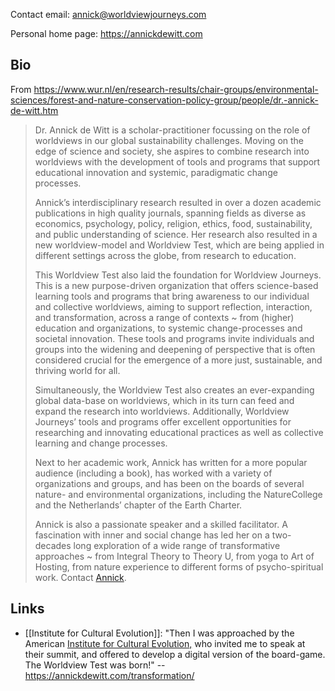 Contact email: annick@worldviewjourneys.com

Personal home page: https://annickdewitt.com


## Bio

From https://www.wur.nl/en/research-results/chair-groups/environmental-sciences/forest-and-nature-conservation-policy-group/people/dr.-annick-de-witt.htm

> Dr. Annick de Witt is a scholar-practitioner focussing on the role of worldviews in our global sustainability challenges. Moving on the edge of science and society, she aspires to combine research into worldviews with the development of tools and programs that support educational innovation and systemic, paradigmatic change processes.
> 
> Annick’s interdisciplinary research resulted in over a dozen academic publications in high quality journals, spanning fields as diverse as economics, psychology, policy, religion, ethics, food, sustainability, and public understanding of science. Her research also resulted in a new worldview-model and Worldview Test, which are being applied in different settings across the globe, from research to education.
> 
> This Worldview Test also laid the foundation for Worldview Journeys. This is a new purpose-driven organization that offers science-based learning tools and programs that bring awareness to our individual and collective worldviews, aiming to support reflection, interaction, and transformation, across a range of contexts ~ from (higher) education and organizations, to systemic change-processes and societal innovation. These tools and programs invite individuals and groups into the widening and deepening of perspective that is often considered crucial for the emergence of a more just, sustainable, and thriving world for all.
> 
> Simultaneously, the Worldview Test also creates an ever-expanding global data-base on worldviews, which in its turn can feed and expand the research into worldviews. Additionally, Worldview Journeys’ tools and programs offer excellent opportunities for researching and innovating educational practices as well as collective learning and change processes.
> 
> Next to her academic work, Annick has written for a more popular audience (including a book), has worked with a variety of organizations and groups, and has been on the boards of several nature- and environmental organizations, including the NatureCollege and the Netherlands’ chapter of the Earth Charter.
> 
> Annick is also a passionate speaker and a skilled facilitator. A fascination with inner and social change has led her on a two-decades long exploration of a wide range of transformative approaches ~ from Integral Theory to Theory U, from yoga to Art of Hosting, from nature experience to different forms of psycho-spiritual work. Contact [Annick](mailto:annick@worldviewjourneys.com "mailto:annick@worldviewjourneys.com").

## Links

- [[Institute for Cultural Evolution]]: "Then I was approached by the American [Institute for Cultural Evolution,](https://www.culturalevolution.org/) who invited me to speak at their summit, and offered to develop a digital version of the board-game. The Worldview Test was born!" -- https://annickdewitt.com/transformation/